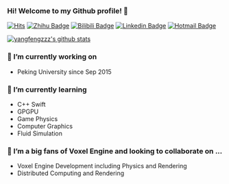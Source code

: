 ### Hi! Welcome to my Github profile! 👋

[![Hits](https://hits.seeyoufarm.com/api/count/incr/badge.svg?url=https%3A%2F%2Fgithub.com%2Fyangfengzzz&count_bg=%2379C83D&title_bg=%23555555&icon=skyliner.svg&icon_color=%23F3EDED&title=hits&edge_flat=false)](https://hits.seeyoufarm.com)
[![Zhihu Badge](https://img.shields.io/badge/-Zhihu-0084FF?style=flat-square&logo=Zhihu&logoColor=white&link=https://zhuanlan.zhihu.com/c_1026053199056265216)](https://zhuanlan.zhihu.com/c_1026053199056265216)
[![Bilibili Badge](https://img.shields.io/badge/-Bilibili-00A1D6?style=flat-square&logo=Bilibili&logoColor=white&link=https://www.bilibili.com/video/BV18V411m7kv)](https://www.bilibili.com/video/BV18V411m7kv)
[![Linkedin Badge](https://img.shields.io/badge/-LinkedIn-blue?style=flat-square&logo=Linkedin&logoColor=white&link=https://www.linkedin.com/in/feng-yangzzz/)](https://www.linkedin.com/in/feng-yangzzz/)
[![Hotmail Badge](https://img.shields.io/badge/Microsoft-Outlook-0078d4?style=flat-square&logo=microsoft-outlook&logoColor=white&link=mailto:yangfengzzz@hotmail.com)](mailto:yangfengzzz@hotmail.com)

[![yangfengzzz's github stats](https://github-readme-stats.vercel.app/api?username=yangfengzzz&show_icons=true&hide_border=true)](https://github.com/yngfengzzz)

### 🔭 I’m currently working on 
- Peking University since Sep 2015

### 🌱 I’m currently learning 
- C++ Swift
- GPGPU
- Game Physics
- Computer Graphics
- Fluid Simulation

### 👯 I’m a big fans of Voxel Engine and looking to collaborate on ...
- Voxel Engine Development including Physics and Rendering
- Distributed Computing and Rendering

<!--
**yangfengzzz/yangfengzzz** is a ✨ _special_ ✨ repository because its `README.md` (this file) appears on your GitHub profile.
- 🤔 I’m looking for help with ...
- 💬 Ask me about ...
- 📫 How to reach me: ...
- 😄 Pronouns: ...
- ⚡ Fun fact: ...
-->
